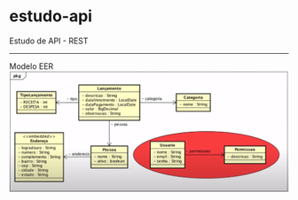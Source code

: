 # estudo-api
Estudo de API - REST

-----

Modelo EER
![alt text](https://github.com/eeikee/estudo-api/blob/main/EER_Money_API.png)
